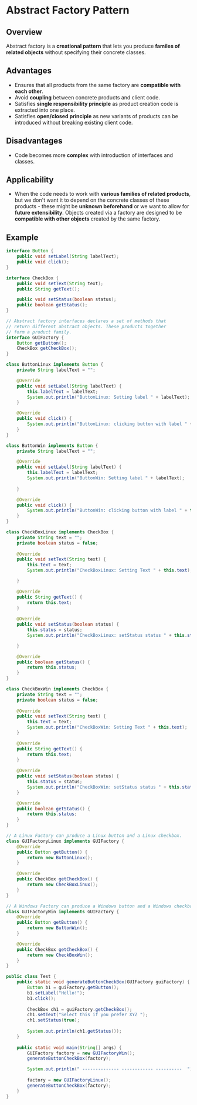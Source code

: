 # Abstract Factory Pattern
## Overview
Abstract factory is a **creational pattern** that lets you produce **familes of related objects** without specifying their concrete classes.

## Advantages
- Ensures that all products from the same factory are **compatible with each other**.
- Avoid **coupling** between concrete products and client code.
- Satisfies **single responsibility principle** as product creation code is extracted into one place.
- Satisfies **open/closed principle** as new variants of products can be introduced without breaking existing client code.

## Disadvantages
- Code becomes more **complex** with introduction of interfaces and classes.

## Applicability
- When the code needs to work with **various families of related products**, but we don't want it to depend on the concrete classes of these products - these might be **unknown beforehand** or we want to allow for **future extensibility**. Objects created via a factory are designed to be **compatible with other objects** created by the same factory.

## Example
```java
interface Button {
    public void setLabel(String labelText);
    public void click();
}

interface CheckBox {	
	public void setText(String text);
	public String getText();

	public void setStatus(boolean status);
	public boolean getStatus();	
}

// Abstract factory interfaces declares a set of methods that
// return different abstract objects. These products together
// form a product family.
interface GUIFactory {
    Button getButton(); 
    CheckBox getCheckBox();
}

class ButtonLinux implements Button {
    private String labelText = "";

	@Override
	public void setLabel(String labelText) {
		this.labelText = labelText;
		System.out.println("ButtonLinux: Setting label " + labelText);
	}

	@Override
	public void click() {
		System.out.println("ButtonLinux: clicking button with label " + this.labelText);	
	}
}

class ButtonWin implements Button {
    private String labelText = "";

	@Override
	public void setLabel(String labelText) {
		this.labelText = labelText;
		System.out.println("ButtonWin: Setting label " + labelText);
		
    }

	@Override
	public void click() {
		System.out.println("ButtonWin: clicking button with label " + this.labelText);
	}
}

class CheckBoxLinux implements CheckBox {
	private String text = "";
	private boolean status = false;
	
	@Override
	public void setText(String text) {
		this.text = text;
		System.out.println("CheckBoxLinux: Setting Text " + this.text);

	}

	@Override
	public String getText() {
		return this.text;
	}	
	
	@Override
	public void setStatus(boolean status) {
		this.status = status;
		System.out.println("CheckBoxLinux: setStatus status " + this.status);

	}

	@Override
	public boolean getStatus() {
		return this.status;
	}
}

class CheckBoxWin implements CheckBox {
	private String text = "";
	private boolean status = false;
	
	@Override
	public void setText(String text) {
		this.text = text;
		System.out.println("CheckBoxWin: Setting Text " + this.text);
	}

	@Override
	public String getText() {
		return this.text;
	}	
	
	@Override
	public void setStatus(boolean status) {
		this.status = status;
		System.out.println("CheckBoxWin: setStatus status " + this.status);
	}

	@Override
	public boolean getStatus() {
		return this.status;
	}
}

// A Linux Factory can produce a Linux button and a Linux checkbox.
class GUIFactoryLinux implements GUIFactory {
	@Override
	public Button getButton() {
		return new ButtonLinux();
	}

	@Override
	public CheckBox getCheckBox() {
		return new CheckBoxLinux();
	}
}

// A Windows Factory can produce a Windows button and a Windows checkbox.
class GUIFactoryWin implements GUIFactory {
	@Override
	public Button getButton() {
		return new ButtonWin();
	}

	@Override
	public CheckBox getCheckBox() {
		return new CheckBoxWin();
	}	
}

public class Test {
	public static void generateButtonCheckBox(GUIFactory guiFactory) {
		Button b1 = guiFactory.getButton();
		b1.setLabel("Hello!");
		b1.click();
		
		CheckBox ch1 = guiFactory.getCheckBox();
		ch1.setText("Select this if you prefer XYZ ");
		ch1.setStatus(true);
	
		System.out.println(ch1.getStatus());				
	}
	
	public static void main(String[] args) {
		GUIFactory factory = new GUIFactoryWin();
		generateButtonCheckBox(factory);

		System.out.println(" -------------- ------------ ----------  ");
		
		factory = new GUIFactoryLinux();
		generateButtonCheckBox(factory);
	}
}
```